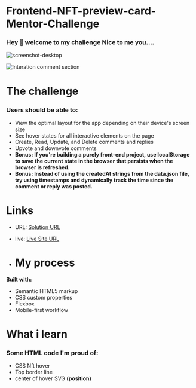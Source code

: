 # Frontend-NFT-preview-card-Mentor-Challenge
### Hey :wave: welcome to my challenge Nice to me you.... 

![screenshot-desktop](https://github.com/tdmoree/Frontend-NFT-preview-card-Mentor-Challenge/assets/127156119/d6bfcced-b0db-4da7-a207-5535c4362d9f)

![Interation comment section](/design/desktop-design.jpg)

# The challenge

### Users should be able to:

- View the optimal layout for the app depending on their device's screen size
- See hover states for all interactive elements on the page
- Create, Read, Update, and Delete comments and replies
- Upvote and downvote comments
- **Bonus: If you're building a purely front-end project, use localStorage to save the current state in the browser that persists when the browser is refreshed.**
- **Bonus: Instead of using the createdAt strings from the data.json file, try using timestamps and dynamically track the time since the comment or reply was posted.**

# Links
- URL: [Solution URL](https://github.com/tdmoree/Frontend-NFT-preview-card-Mentor-Challenge.git)
- live: [Live Site URL]( https://tdmoree.github.io/Frontend-NFT-preview-card-Mentor-Challenge/)

- # My process
 **Built with:**

   - Semantic HTML5 markup
   - CSS custom properties
   - Flexbox
   - Mobile-first workflow


# What i learn 

### Some HTML code I'm proud of:

- CSS Nft hover
 - Top border line
 - center of hover SVG **(position)** 
